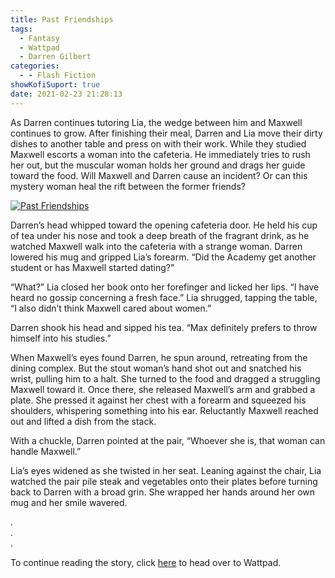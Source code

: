 ```yaml
---
title: Past Friendships
tags:
  - Fantasy
  - Wattpad
  - Darren Gilbert
categories:
  - - Flash Fiction
showKofiSuport: true
date: 2021-02-23 21:28:13
---
```


As Darren continues tutoring Lia, the wedge between him and Maxwell continues to grow. After finishing their meal, Darren and Lia move their dirty dishes to another table and press on with their work. While they studied Maxwell escorts a woman into the cafeteria. He immediately tries to rush her out, but the muscular woman holds her ground and drags her guide toward the food.<!-- more --> Will Maxwell and Darren cause an incident? Or can this mystery woman heal the rift between the former friends?

<div class="center">

[![Past Friendships](/images/covers/darrengilbert.png "Past Friendships")](https://www.wattpad.com/1031009200-darren-gilbert-journeys-past-friendships)

</div>

Darren’s head whipped toward the opening cafeteria door. He held his cup of tea under his nose and took a deep breath of the fragrant drink, as he watched Maxwell walk into the cafeteria with a strange woman. Darren lowered his mug and gripped Lia’s forearm. “Did the Academy get another student or has Maxwell started dating?”

“What?” Lia closed her book onto her forefinger and licked her lips. “I have heard no gossip concerning a fresh face.” Lia shrugged, tapping the table, “I also didn’t think Maxwell cared about women.”

Darren shook his head and sipped his tea. “Max definitely prefers to throw himself into his studies.”

When Maxwell’s eyes found Darren, he spun around, retreating from the dining complex. But the stout woman’s hand shot out and snatched his wrist, pulling him to a halt. She turned to the food and dragged a struggling Maxwell toward it. Once there, she released Maxwell’s arm and grabbed a plate. She pressed it against her chest with a forearm and squeezed his shoulders, whispering something into his ear. Reluctantly Maxwell reached out and lifted a dish from the stack.

With a chuckle, Darren pointed at the pair, “Whoever she is, that woman can handle Maxwell.”

Lia’s eyes widened as she twisted in her seat. Leaning against the chair, Lia watched the pair pile steak and vegetables onto their plates before turning back to Darren with a broad grin. She wrapped her hands around her own mug and her smile wavered.

<div class="center story-ellipses">

.</br>
.</br>
.</br>

</div>

<div>

To continue reading the story, click [here](https://www.wattpad.com/1031009200-darren-gilbert-journeys-past-friendships) to head over to Wattpad.

</div>